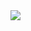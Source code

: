 <img src="https://udemy-certificate.s3.amazonaws.com/image/UC-981eea95-5c8a-4ccd-8650-6c44b856837f.jpg" />
